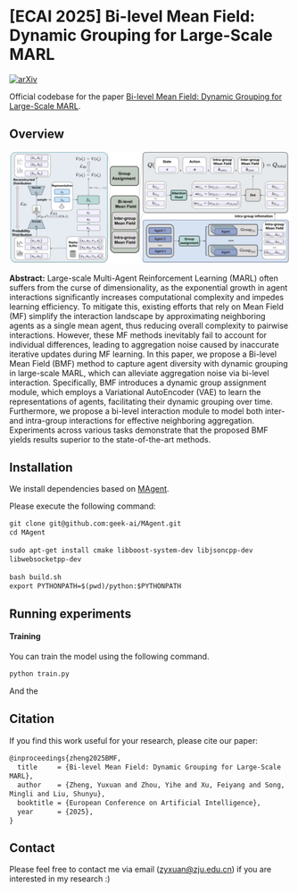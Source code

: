 # [ECAI 2025] Bi-level Mean Field: Dynamic Grouping for Large-Scale MARL

[![arXiv](https://img.shields.io/badge/arXiv-2505.06706-b31b1b.svg)](https://arxiv.org/abs/2505.06706)

Official codebase for the paper [Bi-level Mean Field: Dynamic Grouping for Large-Scale MARL](https://arxiv.org/abs/2505.06706).



## Overview

![BMF](./BMF_framework.png "Markdown")

**Abstract:** Large-scale Multi-Agent Reinforcement Learning (MARL) often suffers from the curse of dimensionality, as the exponential growth in agent interactions significantly increases computational complexity and impedes learning efficiency. To mitigate this, existing efforts that rely on Mean Field (MF) simplify the interaction landscape by approximating neighboring agents as a single mean agent, thus reducing overall complexity to pairwise interactions. However, these MF methods inevitably fail to account for individual differences, leading to aggregation noise caused by inaccurate iterative updates during MF learning. In this paper, we propose a Bi-level Mean Field (BMF) method to capture agent diversity with dynamic grouping in large-scale MARL, which can alleviate aggregation noise via bi-level interaction. Specifically, BMF introduces a dynamic group assignment module, which employs a Variational AutoEncoder (VAE) to learn the representations of agents, facilitating their dynamic grouping over time. Furthermore, we propose a bi-level interaction module to model both inter- and intra-group interactions for effective neighboring aggregation. Experiments across various tasks demonstrate that the proposed BMF yields results superior to the state-of-the-art methods.



## Installation

We install dependencies based on [MAgent](https://github.com/geek-ai/MAgent).

Please execute the following command:

```shell
git clone git@github.com:geek-ai/MAgent.git
cd MAgent

sudo apt-get install cmake libboost-system-dev libjsoncpp-dev libwebsocketpp-dev

bash build.sh
export PYTHONPATH=$(pwd)/python:$PYTHONPATH
```


## Running experiments

#### Training

You can train the model using the following command.

```bash
python train.py
```

And the 


## Citation

If you find this work useful for your research, please cite our paper:

```
@inproceedings{zheng2025BMF,
  title     = {Bi-level Mean Field: Dynamic Grouping for Large-Scale MARL},
  author    = {Zheng, Yuxuan and Zhou, Yihe and Xu, Feiyang and Song, Mingli and Liu, Shunyu},
  booktitle = {European Conference on Artificial Intelligence},
  year      = {2025},
}
```

## Contact

Please feel free to contact me via email (<zyxuan@zju.edu.cn>) if you are interested in my research :)
